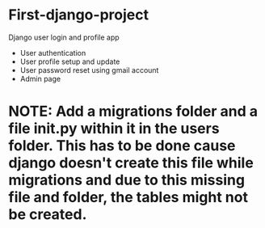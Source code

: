 # First-django-project
Django user login and profile app

* User authentication
* User profile setup and update
* User password reset using gmail account
* Admin page


# NOTE: Add a migrations folder and a file __init__.py within it in the users folder. This has to be done cause django doesn't create this file while migrations and due to this missing file and folder, the tables might not be created.
